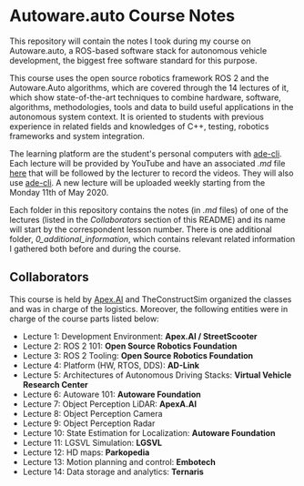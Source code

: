 # Autoware.auto Course Notes
This repository will contain the notes I took during my course on Autoware.auto, a ROS-based software stack for autonomous vehicle development, the biggest free software standard for this purpose.

This course uses the open source robotics framework ROS 2 and the Autoware.Auto algorithms, which are covered through the 14 lectures of it, which show state-of-the-art techniques to combine hardware, software, algorithms, methodologies, tools and data to build useful applications in the autonomous system context. It is oriented to students with previous experience in related fields and knowledges of C++, testing, robotics frameworks and system integration.

The learning platform are the student's personal computers with [ade-cli](https://ade-cli.readthedocs.io/en/latest/). Each lecture will be provided by YouTube and have an associated *.md* file [here](https://autowarefoundation.gitlab.io/autoware.auto/AutowareAuto/) that will be followed by the lecturer to record the videos. They will also use [ade-cli](https://ade-cli.readthedocs.io/en/latest/). A new lecture will be uploaded weekly starting from the Monday 11th of May 2020.

Each folder in this repository contains the notes (in *.md* files) of one of the lectures (listed in the *Collaborators* section of this README) and its name will start by the correspondent lesson number. There is one additional folder, *0_additional_information*, which contains relevant related information I gathered both before and during the course.


## Collaborators
This course is held by [Apex.AI](https://www.apex.ai/autoware-course) and TheConstructSim organized the classes and was in charge of the logistics. Moreover, the following entities were in charge of the course parts listed below:

- Lecture 1: Development Environment: **Apex.AI / StreetScooter**
- Lecture 2: ROS 2 101: **Open Source Robotics Foundation**
- Lecture 3: ROS 2 Tooling: **Open Source Robotics Foundation**
- Lecture 4: Platform (HW, RTOS, DDS): **AD-Link**
- Lecture 5: Architectures of Autonomous Driving Stacks: **Virtual Vehicle Research Center**
- Lecture 6: Autoware 101: **Autoware Foundation**
- Lecture 7: Object Perception LiDAR: **ApexA.AI**
- Lecture 8: Object Perception Camera
- Lecture 9: Object Perception Radar
- Lecture 10: State Estimation for Localization: **Autoware Foundation**
- Lecture 11: LGSVL Simulation: **LGSVL**
- Lecture 12: HD maps: **Parkopedia**
- Lecture 13: Motion planning and control: **Embotech**
- Lecture 14: Data storage and analytics: **Ternaris**

